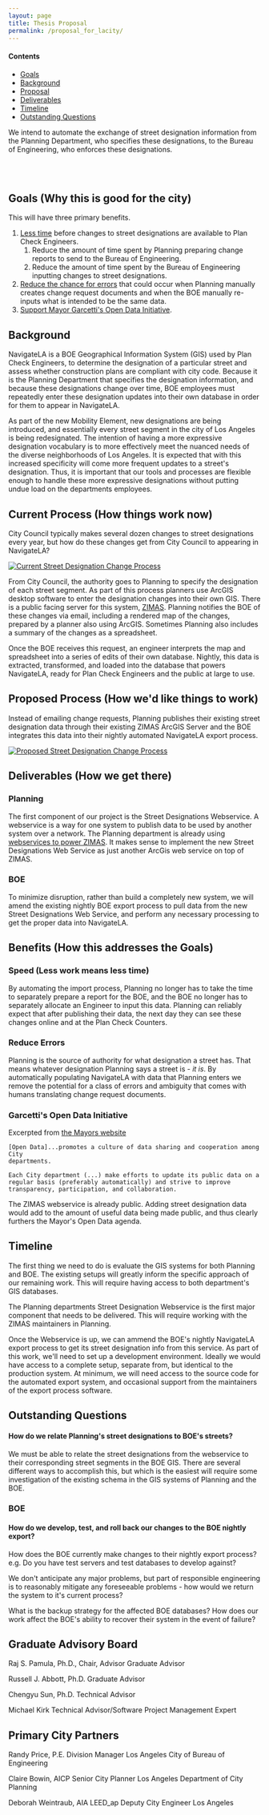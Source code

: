 ```yaml
---
layout: page
title: Thesis Proposal
permalink: /proposal_for_lacity/
---
```


<div class="site-nav">
  <h4>Contents</h4>
  <ul>
    <li>
      <a href="#goals">Goals</a>
    </li>
    <li>
      <a href="#background">Background</a>
    </li>
    <li>
      <a href="#proposal">Proposal</a>
    </li>
    <li>
      <a href="#deliverables">Deliverables</a>
    </li>
    <li>
      <a href="#timeline">Timeline</a>
    </li>
    <li>
      <a href="#outstanding-questions">Outstanding Questions</a>
    </li>
  </ul>
</div>

We intend to automate the exchange of street designation information
from the Planning Department, who specifies these designations, to the
Bureau of Engineering, who enforces these designations.

<br />
<br />

Goals (Why this is good for the city)
--------------------------------------
<a name="#goals"></a>
This will have three primary benefits.

 1. [Less time](#speed-goal) before changes to street designations
    are available to Plan Check Engineers.
    1. Reduce the amount of time spent by Planning preparing change
       reports to send to the Bureau of Engineering.
    2. Reduce the amount of time spent by the Bureau of Engineering
       inputting changes to street designations.
 2. [Reduce the chance for errors](#reduce-errors-goal) that could occur when Planning manually
    creates change request documents and when the BOE manually re-inputs
    what is intended to be the same data.
 3. [Support Mayor Garcetti's Open Data Initiative](#open-data-goal).

Background
----------
<a name="background"></a>

NavigateLA is a BOE Geographical Information System (GIS) used by Plan Check Engineers,
to determine the designation of a particular street and assess whether
construction plans are compliant with city code.  Because it is the Planning Department
that specifies the designation information, and because these designations change 
over time, BOE employees must repeatedly enter these designation updates into their own
database in order for them to appear in NavigateLA.

As part of the new Mobility Element, new designations
are being introduced, and essentially every street segment in the city
of Los Angeles is being redesignated. The intention of having a more
expressive designation vocabulary is to more effectively meet the
nuanced needs of the diverse neighborhoods of Los Angeles. It is
expected that with this increased specificity will come more frequent
updates to a street's designation. Thus, it is important that our tools
and processes are flexible enough to handle these more expressive
designations without putting undue load on the departments employees.

Current Process (How things work now)
-------------------------------------
City Council typically makes several dozen changes to street 
designations every year, but how do these changes get from
City Council to appearing in NavigateLA?

[![Current Street Designation Change Process](http://i.imgur.com/oehD0Xp.png)](http://i.imgur.com/oehD0Xp.png)

From City Council, the authority goes to Planning to specify the designation
of each street segment. As part of this process
planners use ArcGIS desktop software to enter the designation changes
into their own GIS. There is a public facing server for this system,
[ZIMAS](http://zimas.lacity.org). Planning notifies the BOE of these
changes via email, including a rendered map of the changes, prepared by
a planner also using ArcGIS. Sometimes Planning also includes a summary
of the changes as a spreadsheet.

Once the BOE receives this request, an engineer interprets the map and
spreadsheet into a series of edits of their own database. Nightly,
this data is extracted, transformed, and loaded into the database that
powers NavigateLA, ready for Plan Check Engineers and the public at
large to use.

Proposed Process (How we'd like things to work)
-----------------------------------------------
<a name="proposal"></a>

Instead of emailing change requests, Planning publishes their existing
street designation data through their existing ZIMAS ArcGIS Server 
and the BOE integrates this data into their nightly automated 
NavigateLA export process.

[![Proposed Street Designation Change Process](http://i.imgur.com/LNxhjtg.png)](http://i.imgur.com/LNxhjtg.png)

Deliverables (How we get there)
-------------------------------
<a name="deliverables"></a>

### Planning

The first component of our project is the Street Designations
Webservice. A webservice is a way for one system to publish data to be
used by another system over a network. The Planning department is
already using [webservices to power ZIMAS](http://zimas.lacity.org/ArcGIS/rest/services).
It makes sense to implement the new Street Designations Web Service as
just another ArcGis web service on top of ZIMAS.

### BOE

To minimize disruption, rather than build a completely new system, we
will amend the existing nightly BOE export process to pull data from the
new Street Designations Web Service, and perform any necessary
processing to get the proper data into NavigateLA.

Benefits (How this addresses the Goals)
---------------------------------------

### Speed (Less work means less time)
<a name="speed-goal"></a>

By automating the import process, Planning no longer has to take the
time to separately prepare a report for the BOE, and the BOE no longer
has to separately allocate an Engineer to input this data. Planning can
reliably expect that after publishing their data, the next day they
can see these changes online and at the Plan Check Counters.

### Reduce Errors
<a name="reduce-errors-goal"></a>

Planning is the source of authority for what designation a street has.
That means whatever designation Planning says a street is - *it is*. By
automatically populating NavigateLA with data that Planning enters we
remove the potential for a class of errors and ambiguity that comes with
humans translating change request documents.

### Garcetti's Open Data Initiative
<a name="open-data-goal"></a>

Excerpted from [the Mayors website](http://www.lamayor.org/garcetti_directs_city_departments_to_collect_data_for_open_data_initiative)

    [Open Data]...promotes a culture of data sharing and cooperation among City
    departments.

    Each City department (...) make efforts to update its public data on a
    regular basis (preferably automatically) and strive to improve
    transparency, participation, and collaboration.

The ZIMAS webservice is already public. Adding street designation data
would add to the amount of useful data being made public, and thus
clearly furthers the Mayor's Open Data agenda.


Timeline
--------
<a name="timeline"></a>

The first thing we need to do is evaluate the GIS systems for both
Planning and BOE. The existing setups will greatly inform the specific
approach of our remaining work. This will require having access to both
department's GIS databases.

The Planning departments Street Designation Webservice is the first
major component that needs to be delivered. This will require working
with the ZIMAS maintainers in Planning.

Once the Webservice is up, we can ammend the BOE's nightly NavigateLA
export process to get its street designation info from this service.
As part of this work, we'll need to set up a development environment.
Ideally we would have access to a complete setup, separate from, but
identical to the production system. At minimum, we will need access to
the source code for the automated export system, and occasional support
from the maintainers of the export process software.

Outstanding Questions
---------------------
<a name="outstanding-questions"></a>

#### How do we relate Planning's street designations to BOE's streets?

We must be able to relate the street designations from the webservice to
their corresponding street segments in the BOE GIS. There are several
different ways to accomplish this, but which is the easiest will require
some investigation of the existing schema in the GIS systems of
Planning and the BOE.

### BOE

#### How do we develop, test, and roll back our changes to the BOE nightly export?

How does the BOE currently make changes to their nightly export process?
e.g. Do you have test servers and test databases to develop against?

We don't anticipate any major problems, but part of responsible
engineering is to reasonably mitigate any foreseeable problems - how
would we return the system to it's current process?

What is the backup strategy for the affected BOE databases? How does our
work affect the BOE's ability to recover their system in the event of
failure?

Graduate Advisory Board
-----------------------
Raj S. Pamula, Ph.D., Chair, Advisor Graduate Advisor


Russell J. Abbott, Ph.D. Graduate Advisor


Chengyu Sun, Ph.D. Technical Advisor


Michael Kirk Technical Advisor/Software Project Management Expert 

Primary City Partners
---------------------
Randy Price, P.E.   Division Manager Los Angeles City of Bureau of
Engineering


Claire Bowin, AICP Senior City Planner Los Angeles Department of City
Planning


Deborah Weintraub, AIA LEED_ap Deputy City Engineer Los Angeles
